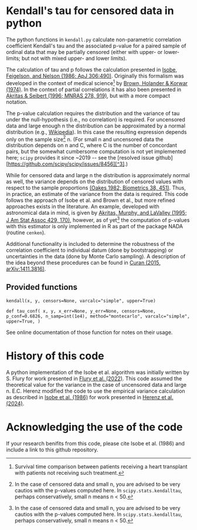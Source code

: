 # Kendall's tau for censored data in python

The python functions in `kendall.py` calculate non-parametric correlation coefficient
Kendall's tau and the associated p-value for a paired sample of ordinal data that may be
partially censored (either with upper- or lower- limits; but not with mixed upper- and
lower limits). 

The calculation of tau and p follows the calculation presented in [Isobe, Feigelson, and
Nelson (1986; ApJ 306:490)][1].  Originally this formalism was developed in the context
of medical science[^1] by [Brown, Holander & Korwar (1974)][3].  In the context of
partial correlations it has also been presented in [Akritas & Seibert (1996; MNRAS 278,
919)][2], but with a more compact notation.

The p-value calculation requires the distribution and the variance of tau under the
null-hypothesis (i.e., no correlation) is required.  For uncensored data and large
enough n the distribution can be approximated by a normal distribution (e.g.,
[Wikipedia][4]).  In this case the resulting expression depends only on the sample
size[^2] n.  (For small n and uncensored data the distribution depends on n and C, where
C is the number of concordant pairs, but the somewhat cumbersome computation is not yet
implemented here; `scipy` provides it since ~2019 -- see the [resolved issue
github][https://github.com/scipy/scipy/issues/8456][^3].)

While for censored data and large n the distribution is approximately normal as well,
the variance depends on the distribution of censored values with respect to the sample
proportions [(Oakes 1982; Biometrics 38, 451)][5].  Thus, in practice, an estimate of
the variance from the data is required.  This code follows the approach of Isobe et
al. and Brown et al., but more refined approaches exists in the literature.  An example,
developed with astronomical data in mind, is given by [Akritas, Murphy, and LaValley
(1995; J Am Stat Assoc 429, 170)][6], however, as of yet[^2] the computation of p-values
with this estimator is only implemented in R as part of the package NADA
(routine `cenken`). 

[1]: https://doi.org/10.1086/164359 
[2]: https://doi.org/10.1093/mnras/278.4.919
[3]: https://ntrl.ntis.gov/NTRL/dashboard/searchResults/titleDetail/AD767617.xhtml
[4]: https://en.wikipedia.org/wiki/Kendall_rank_correlation_coefficient#Hypothesis_test
[5]: https://doi.org/10.2307/2530458
[6]: https://doi.org/10.1080/01621459.1995.10476499

[^1]: Survival time comparison between patients receiving a heart transplant with
	patients not receiving such treatment.
[^2]: In the case of censored data and small n, you are advised to be very cautios with
	the p-values computed here.	 In `scipy.stats.kendalltau`, perhaps conservatively,
	small n means n < 50.
[^3]: If someone is clever enough to understand this and to implement it here, PRs are
    very welcome.

Additional functionality is included to determine the robustness of the correlation
coefficient to individual datum (done by bootstrapping) or uncertainties in the data
(done by Monte Carlo sampling).  A description of the idea beyond these procedures can
be found in [Curan (2015, arXiv:1411.3816)][Curan].

[Curan]: https://arxiv.org/abs/1411.3816

## Provided functions

`kendall(x, y, censors=None, varcalc="simple", upper=True)` 

`def tau_conf( x, y, x_err=None, y_err=None, censors=None, p_conf=0.6826,
n_samp=int(1e4), method="montecarlo", varcalc="simple", upper=True, )`

See online documentation of those function for notes on their usage.

# History of this code

A python implementation of the Isobe et al. algorithm was initially written by S. Flury
for work presented in [Flury et al. (2022)][7].  This code assumed the theoretical value for
the variance in the case of uncensored data and large n.  E.C. Herenz modified the code
to use the empirical variance calculation as described in [Isobe et al. (1986)][1] for work
presented in [Herenz et al. (2024)][8].

[7]: https://doi.org/10.3847/1538-4357/ac61e4
[8]: https://ui.adsabs.harvard.edu/abs/2024arXiv240603956H/abstract

# Acknowledging the use of the code

If your research benifits from this code, please cite Isobe et al. (1986) and include a
link to this github repository. 

